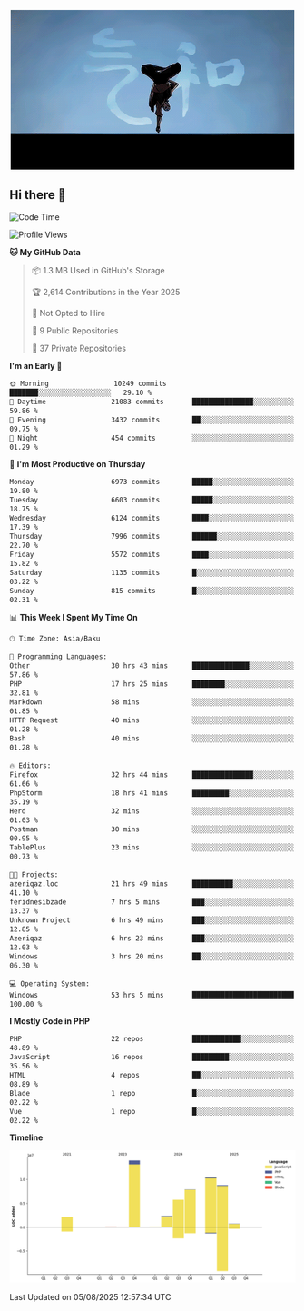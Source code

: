 <!--WALLPAPER-->
<p align='center'>
  <img src='assets/wallpapers/20.gif' alt='Banner'>
</p>
<!--/WALLPAPER-->

## Hi there 👋

<!--START_SECTION:waka-->
![Code Time](http://img.shields.io/badge/Code%20Time-60%20hrs%204%20mins-blue)

![Profile Views](http://img.shields.io/badge/Profile%20Views-0-blue)

**🐱 My GitHub Data** 

> 📦 1.3 MB Used in GitHub's Storage 
 > 
> 🏆 2,614 Contributions in the Year 2025
 > 
> 🚫 Not Opted to Hire
 > 
> 📜 9 Public Repositories 
 > 
> 🔑 37 Private Repositories 
 > 
**I'm an Early 🐤** 

```text
🌞 Morning                10249 commits       ███████░░░░░░░░░░░░░░░░░░   29.10 % 
🌆 Daytime                21083 commits       ███████████████░░░░░░░░░░   59.86 % 
🌃 Evening                3432 commits        ██░░░░░░░░░░░░░░░░░░░░░░░   09.75 % 
🌙 Night                  454 commits         ░░░░░░░░░░░░░░░░░░░░░░░░░   01.29 % 
```
📅 **I'm Most Productive on Thursday** 

```text
Monday                   6973 commits        █████░░░░░░░░░░░░░░░░░░░░   19.80 % 
Tuesday                  6603 commits        █████░░░░░░░░░░░░░░░░░░░░   18.75 % 
Wednesday                6124 commits        ████░░░░░░░░░░░░░░░░░░░░░   17.39 % 
Thursday                 7996 commits        ██████░░░░░░░░░░░░░░░░░░░   22.70 % 
Friday                   5572 commits        ████░░░░░░░░░░░░░░░░░░░░░   15.82 % 
Saturday                 1135 commits        █░░░░░░░░░░░░░░░░░░░░░░░░   03.22 % 
Sunday                   815 commits         █░░░░░░░░░░░░░░░░░░░░░░░░   02.31 % 
```


📊 **This Week I Spent My Time On** 

```text
🕑︎ Time Zone: Asia/Baku

💬 Programming Languages: 
Other                    30 hrs 43 mins      ██████████████░░░░░░░░░░░   57.86 % 
PHP                      17 hrs 25 mins      ████████░░░░░░░░░░░░░░░░░   32.81 % 
Markdown                 58 mins             ░░░░░░░░░░░░░░░░░░░░░░░░░   01.85 % 
HTTP Request             40 mins             ░░░░░░░░░░░░░░░░░░░░░░░░░   01.28 % 
Bash                     40 mins             ░░░░░░░░░░░░░░░░░░░░░░░░░   01.28 % 

🔥 Editors: 
Firefox                  32 hrs 44 mins      ███████████████░░░░░░░░░░   61.66 % 
PhpStorm                 18 hrs 41 mins      █████████░░░░░░░░░░░░░░░░   35.19 % 
Herd                     32 mins             ░░░░░░░░░░░░░░░░░░░░░░░░░   01.03 % 
Postman                  30 mins             ░░░░░░░░░░░░░░░░░░░░░░░░░   00.95 % 
TablePlus                23 mins             ░░░░░░░░░░░░░░░░░░░░░░░░░   00.73 % 

🐱‍💻 Projects: 
azeriqaz.loc             21 hrs 49 mins      ██████████░░░░░░░░░░░░░░░   41.10 % 
feridnesibzade           7 hrs 5 mins        ███░░░░░░░░░░░░░░░░░░░░░░   13.37 % 
Unknown Project          6 hrs 49 mins       ███░░░░░░░░░░░░░░░░░░░░░░   12.85 % 
Azeriqaz                 6 hrs 23 mins       ███░░░░░░░░░░░░░░░░░░░░░░   12.03 % 
Windows                  3 hrs 20 mins       ██░░░░░░░░░░░░░░░░░░░░░░░   06.30 % 

💻 Operating System: 
Windows                  53 hrs 5 mins       █████████████████████████   100.00 % 
```

**I Mostly Code in PHP** 

```text
PHP                      22 repos            ████████████░░░░░░░░░░░░░   48.89 % 
JavaScript               16 repos            █████████░░░░░░░░░░░░░░░░   35.56 % 
HTML                     4 repos             ██░░░░░░░░░░░░░░░░░░░░░░░   08.89 % 
Blade                    1 repo              █░░░░░░░░░░░░░░░░░░░░░░░░   02.22 % 
Vue                      1 repo              █░░░░░░░░░░░░░░░░░░░░░░░░   02.22 % 
```



**Timeline**

![Lines of Code chart](https://raw.githubusercontent.com/feridnesibzade/feridnesibzade/main/assets/bar_graph.png)


 Last Updated on 05/08/2025 12:57:34 UTC
<!--END_SECTION:waka-->
